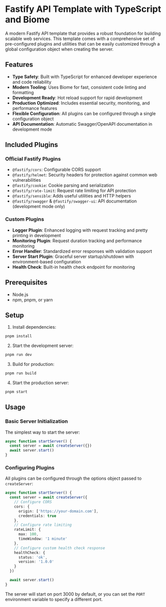# Fastify API Template with TypeScript and Biome

A modern Fastify API template that provides a robust foundation for building scalable web services. This template comes with a comprehensive set of pre-configured plugins and utilities that can be easily customized through a global configuration object when creating the server.

## Features

- **Type Safety**: Built with TypeScript for enhanced developer experience and code reliability
- **Modern Tooling**: Uses Biome for fast, consistent code linting and formatting
- **Development Ready**: Hot reload support for rapid development
- **Production Optimized**: Includes essential security, monitoring, and performance features
- **Flexible Configuration**: All plugins can be configured through a single configuration object
- **API Documentation**: Automatic Swagger/OpenAPI documentation in development mode

## Included Plugins

### Official Fastify Plugins
- `@fastify/cors`: Configurable CORS support
- `@fastify/helmet`: Security headers for protection against common web vulnerabilities
- `@fastify/cookie`: Cookie parsing and serialization
- `@fastify/rate-limit`: Request rate limiting for API protection
- `@fastify/sensible`: Adds useful utilities and HTTP helpers
- `@fastify/swagger` & `@fastify/swagger-ui`: API documentation (development mode only)

### Custom Plugins
- **Logger Plugin**: Enhanced logging with request tracking and pretty printing in development
- **Monitoring Plugin**: Request duration tracking and performance monitoring
- **Error Handler**: Standardized error responses with validation support
- **Server Start Plugin**: Graceful server startup/shutdown with environment-based configuration
- **Health Check**: Built-in health check endpoint for monitoring

## Prerequisites

- Node.js
- npm, pnpm, or yarn

## Setup

1. Install dependencies:
```bash
pnpm install
```

2. Start the development server:
```bash
pnpm run dev
```

3. Build for production:
```bash
pnpm run build
```

4. Start the production server:
```bash
pnpm start
```

## Usage

### Basic Server Initialization

The simplest way to start the server:

```typescript
async function startServer() {
  const server = await createServer({})
  await server.start()
}
```

### Configuring Plugins

All plugins can be configured through the options object passed to `createServer`:

```typescript
async function startServer() {
  const server = await createServer({
    // Configure CORS
    cors: {
      origin: ['https://your-domain.com'],
      credentials: true
    },
    // Configure rate limiting
    rateLimit: {
      max: 100,
      timeWindow: '1 minute'
    },
    // Configure custom health check response
    healthCheck: {
      status: 'ok',
      version: '1.0.0'
    }
  })

  await server.start()
}
```

The server will start on port 3000 by default, or you can set the `PORT` environment variable to specify a different port.
